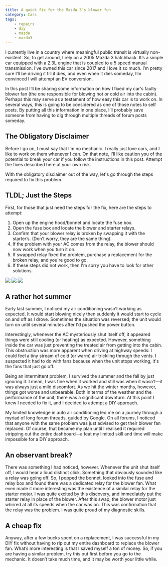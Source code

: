 ```yaml
---
title: A quick fix for the Mazda 3's blower fun
category: Cars
tags:
    - repairs
    - diy
    - mazda
    - mazda3
---
```

I currently live in a country where meaningful public transit is virtually non-existent. So, to get around, I rely on a 2005 Mazda 3 hatchback. It’s a simple car equipped with a 2.3L engine that is coupled to a 5 speed manual transmission. I’ve owned this car since 2017 and I love it so much. I’m pretty sure I’ll be driving it till it dies, and even when it dies someday, I’m convinced I will attempt an EV conversion. 

<!--more -->

In this post I’ll be sharing some information on how I fixed my car's faulty blower fan (the one responsible for blowing hot or cold air into the cabin). Perhaps this may serve as a testament of how easy this car is to work on. In several ways, this is going to be considered as one of those notes to self posts. By putting all this information in one place, I’ll probably save someone from having to dig through multiple threads of forum posts someday.

## The Obligatory Disclaimer
Before I go on, I must say that I’m no mechanic. I really just love cars, and I like to work on them whenever I can. On that note, I'll like caution you of the potential to break your car if you follow the instructions in this post. Attempt the fixes described here at your own risk.

With the obligatory disclaimer out of the way, let's go through the steps required to fix this problem.

## TLDL; Just the Steps
First, for those that just need the steps for the fix, here are the steps to attempt:
1. Open up the engine hood/bonnet and locate the fuse box.
2. Open the fuse box and locate the blower and starter relays.
3. Confirm that your blower relay is broken by swapping it with the starter’s. (Don’t worry, they are the same thing).
4. If the problem with your AC comes from the relay, the blower should now work when you turn it on.
5. If swapped relay fixed the problem, purchase a replacement for the broken relay, and you're good to go.
6. If these steps did not work, then I'm sorry you have to look for other solutions.

<img fn-responsive fn-max-width=480 src="../../../images/mazda3_relay_box.png" class="half" />
<img fn-responsive fn-max-width=480 src="../../../images/inside_mazda3_relay_box.png" class="half" />
<img fn-responsive fn-max-width=480 src="../../../images/mazda3_mapping.png" class="half" />

## A rather hot summer
Early last summer, I noticed my air conditioning wasn’t working as expected. It would start blowing nicely then suddenly it would start to cycle on and off as I drove. Sometimes the situation was reversed; the unit would turn on until several minutes after I'd pushed the power button. 

Interestingly, whenever the AC mysteriously shut itself off, it appeared things were still cooling (or heating) as expected. However, something inside the car was just preventing the treated air from getting into the cabin. This obstruction was more apparent when driving at highway speeds: I could feel a tiny stream of cold (or warm) air trickling through the vents. I suspected it had to do with fans because when the unit stops working, it's the fans that just go off.

Being an intermittent problem, I survived the summer and the fall by just ignoring it. I mean, I was fine when it worked and still was when it wasn’t—it was always just a mild discomfort. As we hit the winter months, however, things got worse and unbearable. Both in terms of the weather and the performance of the unit, there was a significant downturn.  At this point I knew I needed to fix it, and I decided to attempt a DIY approach.

My limited knowledge in auto air conditioning led me on a journey through a myriad of long forum threads, guided by Google. On all forums, I noticed that anyone with the same problem was just advised to get their blower fan replaced. Of course, that became my plan until I realised it required stripping out the entire dashboard—a feat my limited skill and time will make impossible for a DIY approach.

## An observant break?
There was something I had noticed, however. Whenever the unit shut itself off, I would hear a loud distinct click. Something that obviously sounded like a relay was going off. So, I popped the bonnet, looked into the fuse and relay box and found there was a dedicated relay for the blower fan. What even made it more interesting was the existence of a similar relay for the starter motor. I was quite excited by this discovery, and immediately put the starter relay in place of the blower. After this swap, the blower motor just whirred at all its speeds when the car was on. This was confirmation that the relay was the problem. I was quite proud of my diagnostic skills.

## A cheap fix
Anyway, after a few bucks spent on a replacement, I was successful in my DIY fix without having to rip out my entire dashboard to replace the blower fan. What’s more interesting is that I saved myself a ton of money. So, if you are having a similar problem, try this out first before you go to the mechanic. It doesn’t take much time, and it may be worth your little while.

